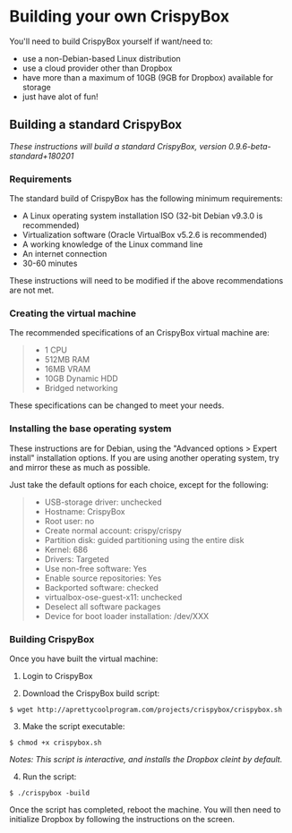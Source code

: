 # Building your own CrispyBox
You'll need to build CrispyBox yourself if want/need to:
* use a non-Debian-based Linux distribution
* use a cloud provider other than Dropbox
* have more than a maximum of 10GB (9GB for Dropbox) available for storage
* just have alot of fun!

## Building a standard CrispyBox
*These instructions will build a standard CrispyBox, version 0.9.6-beta-standard+180201*

### Requirements
The standard build of CrispyBox has the following minimum requirements:
* A Linux operating system installation ISO (32-bit Debian v9.3.0 is recommended)
* Virtualization software (Oracle VirtualBox v5.2.6 is recommended)
* A working knowledge of the Linux command line
* An internet connection
* 30-60 minutes

These instructions will need to be modified if the above recommendations are not met.

### Creating the virtual machine
The recommended specifications of an CrispyBox virtual machine are:
> * 1 CPU
> * 512MB RAM
> * 16MB VRAM
> * 10GB Dynamic HDD
> * Bridged networking

These specifications can be changed to meet your needs.

### Installing the base operating system
These instructions are for Debian, using the "Advanced options > Expert install" installation options. If you are using another operating system, try and mirror these as much as possible.

Just take the default options for each choice, except for the following:
> * USB-storage driver: unchecked
> * Hostname: CrispyBox
> * Root user: no
> * Create normal account: crispy/crispy
> * Partition disk: guided partitioning using the entire disk
> * Kernel: 686
> * Drivers: Targeted
> * Use non-free software: Yes
> * Enable source repositories: Yes
> * Backported software: checked
> * virtualbox-ose-guest-x11: unchecked
> * Deselect all software packages
> * Device for boot loader installation: /dev/XXX

### Building CrispyBox
Once you have built the virtual machine:

1. Login to CrispyBox

2. Download the CrispyBox build script:
```shell
$ wget http://aprettycoolprogram.com/projects/crispybox/crispybox.sh
```

3. Make the script executable:
```shell
$ chmod +x crispybox.sh
```

*Notes: This script is interactive, and installs the Dropbox cleint by default.*

4. Run the script:
```shell
$ ./crispybox -build
```

Once the script has completed, reboot the machine. You will then need to initialize Dropbox by following the instructions on the screen.
